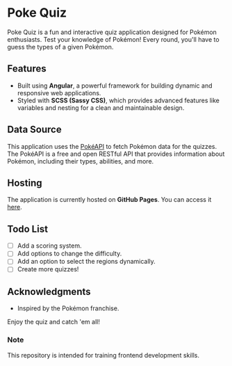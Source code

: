 # Poke Quiz

Poke Quiz is a fun and interactive quiz application designed for Pokémon enthusiasts. Test your knowledge of Pokémon! Every round, you'll have to guess the types of a given Pokémon.

## Features

-   Built using **Angular**, a powerful framework for building dynamic and responsive web applications.
-   Styled with **SCSS (Sassy CSS)**, which provides advanced features like variables and nesting for a clean and maintainable design.

## Data Source

This application uses the [PokéAPI](https://pokeapi.co/) to fetch Pokémon data for the quizzes. The PokéAPI is a free and open RESTful API that provides information about Pokémon, including their types, abilities, and more.

## Hosting

The application is currently hosted on **GitHub Pages**. You can access it [here](https://tiago-ds.github.io/poke-quiz-ui/).

## Todo List

-   [ ] Add a scoring system.
-   [ ] Add options to change the difficulty.
-   [ ] Add an option to select the regions dynamically.
-   [ ] Create more quizzes!

## Acknowledgments

-   Inspired by the Pokémon franchise.

Enjoy the quiz and catch 'em all!

### Note

This repository is intended for training frontend development skills.
